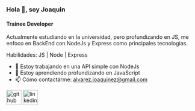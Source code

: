 ### Hola 👋, soy Joaquin
#### Trainee Developer
Actualmente estudiando en la universidad, pero profundizando en JS, me enfoco en BackEnd con NodeJs y Express como principales tecnologias.

Habilidades: JS | Node | Express

- 🔭 Estoy trabajando en una API simple con NodeJs 
- 🌱 Estoy aprendiendo profundizando en JavaScript 
- 📫 Cómo contactarme: alvarez.joaquinez@gmail.com 


[<img color='white' src='https://cdn.jsdelivr.net/npm/simple-icons@3.0.1/icons/github.svg' alt='github' height='40'>](https://github.com/IDepp3)  [<img src='https://cdn.jsdelivr.net/npm/simple-icons@3.0.1/icons/linkedin.svg' alt='linkedin' height='40'>](https://www.linkedin.com/in/depp3/)  


